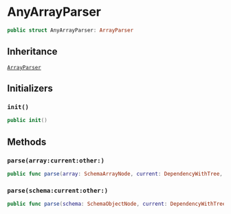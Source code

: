 # AnyArrayParser

``` swift
public struct AnyArrayParser: ArrayParser
```

## Inheritance

[`ArrayParser`](./Docs/ArrayParser)

## Initializers

### `init()`

``` swift
public init()
```

## Methods

### `parse(array:current:other:)`

``` swift
public func parse(array: SchemaArrayNode, current: DependencyWithTree, other: [DependencyWithTree]) throws -> SchemaArrayModel
```

### `parse(schema:current:other:)`

``` swift
public func parse(schema: SchemaObjectNode, current: DependencyWithTree, other: [DependencyWithTree]) throws -> SchemaArrayModel.PossibleType
```
